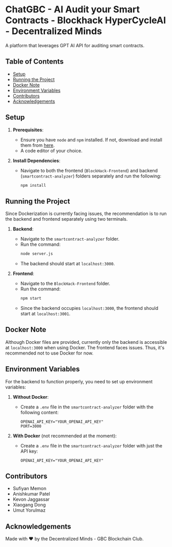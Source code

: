 
# **ChatGBC - AI Audit your Smart Contracts - Blockhack HyperCycleAI - Decentralized Minds**

A platform that leverages GPT AI API for auditing smart contracts.

## **Table of Contents**

- [Setup](#setup)
- [Running the Project](#running-the-project)
- [Docker Note](#docker-note)
- [Environment Variables](#environment-variables)
- [Contributors](#contributors)
- [Acknowledgements](#acknowledgements)

## **Setup**

1. **Prerequisites**:
    - Ensure you have `node` and `npm` installed. If not, download and install them from [here](https://nodejs.org/).
    - A code editor of your choice.

2. **Install Dependencies**:
    - Navigate to both the frontend (`BlockHack-Frontend`) and backend (`smartcontract-analyzer`) folders separately and run the following:
      ```bash
      npm install
      ```

## **Running the Project**

Since Dockerization is currently facing issues, the recommendation is to run the backend and frontend separately using two terminals.

1. **Backend**:
    - Navigate to the `smartcontract-analyzer` folder.
    - Run the command:
      ```bash
      node server.js
      ```
    - The backend should start at `localhost:3000`.

2. **Frontend**:
    - Navigate to the `BlockHack-Frontend` folder.
    - Run the command:
      ```bash
      npm start
      ```
    - Since the backend occupies `localhost:3000`, the frontend should start at `localhost:3001`.

## **Docker Note**

Although Docker files are provided, currently only the backend is accessible at `localhost:3000` when using Docker. The frontend faces issues. Thus, it's recommended not to use Docker for now.

## **Environment Variables**

For the backend to function properly, you need to set up environment variables:

1. **Without Docker**:
    - Create a `.env` file in the `smartcontract-analyzer` folder with the following content:
      ```env
      OPENAI_API_KEY="YOUR_OPENAI_API_KEY"
      PORT=3000
      ```

2. **With Docker** (not recommended at the moment):
    - Create a `.env` file in the `smartcontract-analyzer` folder with just the API key:
      ```env
      OPENAI_API_KEY="YOUR_OPENAI_API_KEY"
      ```

## **Contributors**

- Sufiyan Memon
- Anishkumar Patel
- Kevon Jaggassar
- Xiaogang Dong
- Umut Yorulmaz

## **Acknowledgements**

Made with ❤️ by the Decentralized Minds - GBC Blockchain Club.

